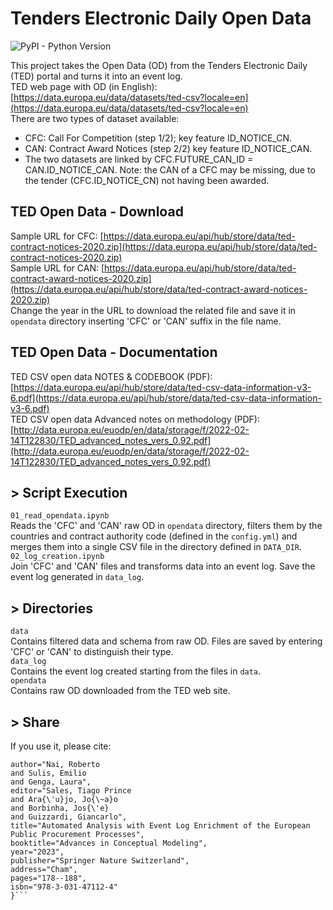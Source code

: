# Tenders Electronic Daily Open Data
![PyPI - Python Version](https://img.shields.io/badge/python-3.12-3776AB?logo=python)    

This project takes the Open Data (OD) from the Tenders Electronic Daily (TED) portal and turns it into an event log.  
TED web page with OD (in English): [https://data.europa.eu/data/datasets/ted-csv?locale=en](https://data.europa.eu/data/datasets/ted-csv?locale=en)  
There are two types of dataset available:  
- CFC: Call For Competition (step 1/2); key feature ID_NOTICE_CN.  
- CAN: Contract Award Notices (step 2/2) key feature ID_NOTICE_CAN.    
- The two datasets are linked by CFC.FUTURE_CAN_ID = CAN.ID_NOTICE_CAN. Note: the CAN of a CFC may be missing, due to the tender (CFC.ID_NOTICE_CN) not having been awarded.

## TED Open Data - Download
Sample URL for CFC: [https://data.europa.eu/api/hub/store/data/ted-contract-notices-2020.zip](https://data.europa.eu/api/hub/store/data/ted-contract-notices-2020.zip)  
Sample URL for CAN: [https://data.europa.eu/api/hub/store/data/ted-contract-award-notices-2020.zip](https://data.europa.eu/api/hub/store/data/ted-contract-award-notices-2020.zip)  
Change the year in the URL to download the related file and save it in ```opendata``` directory inserting 'CFC' or 'CAN' suffix in the file name.

## TED Open Data - Documentation
TED CSV open data NOTES & CODEBOOK (PDF): [https://data.europa.eu/api/hub/store/data/ted-csv-data-information-v3-6.pdf](https://data.europa.eu/api/hub/store/data/ted-csv-data-information-v3-6.pdf)  
TED CSV open data Advanced notes on methodology (PDF): [http://data.europa.eu/euodp/en/data/storage/f/2022-02-14T122830/TED_advanced_notes_vers_0.92.pdf](http://data.europa.eu/euodp/en/data/storage/f/2022-02-14T122830/TED_advanced_notes_vers_0.92.pdf)

## > Script Execution
```01_read_opendata.ipynb```  
Reads the 'CFC' and 'CAN' raw OD in ```opendata``` directory, filters them by the countries and contract authority code (defined in the ```config.yml```) and merges them into a single CSV file in the directory defined in ```DATA_DIR```.    
```02_log_creation.ipynb```  
Join 'CFC' and 'CAN' files and transforms data into an event log. Save the event log generated in ```data_log```.  

## > Directories
```data```  
Contains filtered data and schema from raw OD. Files are saved by entering 'CFC' or 'CAN' to distinguish their type.  
```data_log```  
Contains the event log created starting from the files in ```data```.   
```opendata```    
Contains raw OD downloaded from the TED web site. 

## > Share
If you use it, please cite:  
```@InProceedings{10.1007/978-3-031-47112-4_17,
author="Nai, Roberto
and Sulis, Emilio
and Genga, Laura",
editor="Sales, Tiago Prince
and Ara{\'u}jo, Jo{\~a}o
and Borbinha, Jos{\'e}
and Guizzardi, Giancarlo",
title="Automated Analysis with Event Log Enrichment of the European Public Procurement Processes",
booktitle="Advances in Conceptual Modeling",
year="2023",
publisher="Springer Nature Switzerland",
address="Cham",
pages="178--188",
isbn="978-3-031-47112-4"
}```  